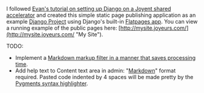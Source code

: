 I followed [Evan's tutorial on setting up Django on a Joyent shared accelerator](http://ecarmi.org/writing/django-on-joyent/ "Guide to Running Django on Joyent Shared Accelerators using Virtualenv, pip, git, and NginX | ecarmi.org") and created this simple static page publishing application as an example [Django Project](http://www.djangoproject.com/ "Django | The Web framework for perfectionists with deadlines") using Django's built-in [Flatpages app](http://docs.djangoproject.com/en/dev/ref/contrib/flatpages/ "Django | The flatpages app | Django documentation"). You can view a running example of the public pages here: [http://mysite.joyeurs.com/](http://mysite.joyeurs.com/ "My Site").

TODO: 

- Implement a [Markdown markup filter in a manner that saves processing time](http://code.djangoproject.com/wiki/UsingMarkup "UsingMarkup – Django").
- Add help text to Content text area in admin: "[Markdown](http://daringfireball.net/projects/markdown/syntax "Markdown syntax documentation")" format required. Pasted code indented by 4 spaces will be made pretty by the [Pygments syntax highlighter](http://pygments.org/ "Pygments &mdash; Python syntax highlighter").